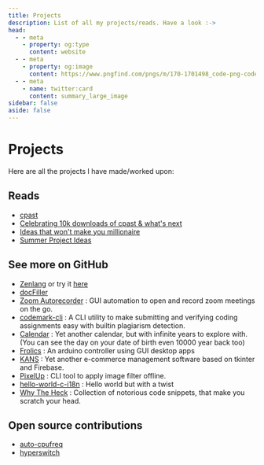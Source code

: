 ```yaml
---
title: Projects
description: List of all my projects/reads. Have a look :->
head:
  - - meta
    - property: og:type
      content: website
  - - meta
    - property: og:image
      content: https://www.pngfind.com/pngs/m/170-1701498_code-png-code-logo-png-transparent-png.png
  - - meta
    - name: twitter:card
      content: summary_large_image
sidebar: false
aside: false
---
```


# Projects

Here are all the projects I have made/worked upon:

## Reads

* [cpast](</project/cpast>)
* [Celebrating 10k downloads of cpast & what's next](</project/cpast_10k>)
* [Ideas that won't make you millionaire](</project/ideas_that_wont_make_millionaire>)
* [Summer Project Ideas](</project/summer_projects>)

## See more on GitHub

* [Zenlang](<https://github.com/zenlang-rs>) or try it [here](<https://zenlang.netlify.app>)
* [docFiller](<https://github.com/rootCircle/docFiller>)
* [Zoom Autorecorder](<https://github.com/rootCircle/Zoom-AutoRecorder>) : GUI automation to open and record zoom meetings on the go.
* [codemark-cli](<https://github.com/rootCircle/codemark-cli>) : A CLI utility to make submitting and verifying coding assignments easy with builtin plagiarism detection.
* [Calendar](<https://github.com/rootCircle/Calendar>) : Yet another calendar, but with infinite years to explore with. (You can see the day on your date of birth even 10000 year back too)
* [Frolics](<https://github.com/rootCircle/Frolics>) : An arduino controller using GUI desktop apps
* [KANS](<https://github.com/rootCircle/KANS>) : Yet another e-commerce management software based on tkinter and Firebase.
* [PixelUp](<https://github.com/rootCircle/PixelUp>) : CLI tool to apply image filter offline. 
* [hello-world-c-i18n](<https://github.com/rootCircle/hello-world-c-i18n>) : Hello world but with a twist
* [Why The Heck](<https://github.com/rootCircle/WhyTheHeck>) : Collection of notorious code snippets, that make you scratch your head.

## Open source contributions

* [auto-cpufreq](<https://github.com/AdnanHodzic/auto-cpufreq>)
* [hyperswitch](<https://github.com/juspay/hyperswitch/pulls?q=is%3Apr+author%3ArootCircle+is%3Aclosed>)

